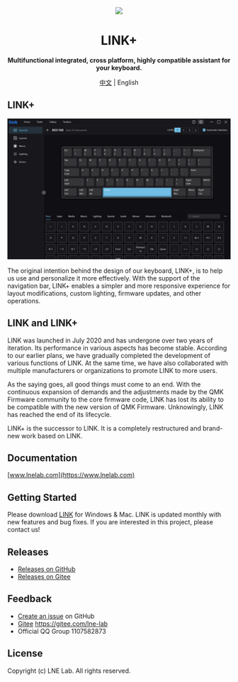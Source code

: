 <p align="center">
  <img width="200px" src="https://www.lnelab.com/logo.svg" />
</p>

<h1 align="center">LINK+</h1>
<p align="center"><b>Multifunctional integrated, cross platform, highly compatible assistant for your keyboard.</b></p>
<p align="center"><a href="README.md">中文</a> | English </p>

## LINK+

![LINK+](assets/preview_en.png "LINK+")

The original intention behind the design of our keyboard, LINK+, is to help us use and personalize it more effectively. With the support of the navigation bar, LINK+ enables a simpler and more responsive experience for layout modifications, custom lighting, firmware updates, and other operations.

## LINK and LINK+

LINK was launched in July 2020 and has undergone over two years of iteration. Its performance in various aspects has become stable. According to our earlier plans, we have gradually completed the development of various functions of LINK. At the same time, we have also collaborated with multiple manufacturers or organizations to promote LINK to more users.

As the saying goes, all good things must come to an end. With the continuous expansion of demands and the adjustments made by the QMK Firmware community to the core firmware code, LINK has lost its ability to be compatible with the new version of QMK Firmware. Unknowingly, LINK has reached the end of its lifecycle.

LINK+ is the successor to LINK. It is a completely restructured and brand-new work based on LINK.

## Documentation

[www.lnelab.com](https://www.lnelab.com)

## Getting Started

Please download [LINK](https://github.com/lnelab/link-plus/releases) for Windows & Mac. LINK is updated monthly with new features and bug fixes.
If you are interested in this project, please contact us!

## Releases
* [Releases on GitHub](https://github.com/lnelab/link-plus/releases)
* [Releases on Gitee](https://gitee.com/lne-lab/link-plus/releases)

## Feedback
* [Create an issue](https://github.com/lnelab/link-plus/issues) on GitHub
* [Gitee](https://gitee.com/lne-lab) https://gitee.com/lne-lab
* Official QQ Group 1107582873

## License
Copyright (c) LNE Lab. All rights reserved.
